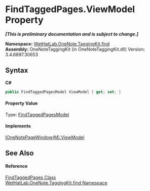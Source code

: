 # FindTaggedPages.ViewModel Property 
 _**\[This is preliminary documentation and is subject to change.\]**_

**Namespace:**&nbsp;<a href="0e3a8efd-07d2-1709-b1cd-709153222081">WetHatLab.OneNote.TaggingKit.find</a><br />**Assembly:**&nbsp;OneNoteTaggingKit (in OneNoteTaggingKit.dll) Version: 3.4.6897.30653

## Syntax

**C#**<br />
``` C#
public FindTaggedPagesModel ViewModel { get; set; }
```


#### Property Value
Type: <a href="61df9a94-5b66-19be-5b06-1d28184da999">FindTaggedPagesModel</a>

#### Implements
<a href="7e5fa690-dbb9-888d-3da4-5b79a9722831">IOneNotePageWindow(M).ViewModel</a><br />

## See Also


#### Reference
<a href="60d7bed7-f819-9c82-f130-1c71241d23f8">FindTaggedPages Class</a><br /><a href="0e3a8efd-07d2-1709-b1cd-709153222081">WetHatLab.OneNote.TaggingKit.find Namespace</a><br />